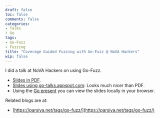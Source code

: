 ```yaml
---
draft: false
toc: false
comments: false
categories:
- Talks
- Go
tags:
- Go-Fuzz
- Fuzzing
title: "Coverage Guided Fuzzing with Go-Fuzz @ NoVA Hackers"
wip: false
---
```


I did a talk at NoVA Hackers on using Go-Fuzz.

* [Slides in PDF](coverage-guided-fuzzing.pdf).
* [Slides using go-talks.appspot.com](https://go-talks.appspot.com/github.com/parsiya/parsia-clone/code/coverage-guided-fuzzing/coverage-guided-fuzzing.slide#1): Looks much nicer than PDF.
* Using the [Go present](https://godoc.org/golang.org/x/tools/present) you can view the slides locally in your browser.

Related blogs are at:

* [https://parsiya.net/tags/go-fuzz/](https://parsiya.net/tags/go-fuzz/)